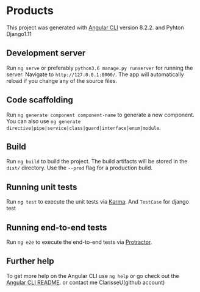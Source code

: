 # Products

This project was generated with [Angular CLI](https://github.com/angular/angular-cli) version 8.2.2. and Pyhton Django1.11

## Development server

Run `ng serve` or preferably `python3.6 manage.py runserver` for running the server. Navigate to `http://127.0.0.1:8000/`. The app will automatically reload if you change any of the source files.

## Code scaffolding

Run `ng generate component component-name` to generate a new component. You can also use `ng generate directive|pipe|service|class|guard|interface|enum|module`.

## Build

Run `ng build` to build the project. The build artifacts will be stored in the `dist/` directory. Use the `--prod` flag for a production build.

## Running unit tests

Run `ng test` to execute the unit tests via [Karma](https://karma-runner.github.io).
And `TestCase` for django test

## Running end-to-end tests

Run `ng e2e` to execute the end-to-end tests via [Protractor](http://www.protractortest.org/).

## Further help

To get more help on the Angular CLI use `ng help` or go check out the [Angular CLI README](https://github.com/angular/angular-cli/blob/master/README.md).
or contact me ClarisseU(github account)
